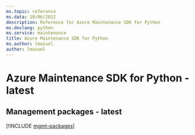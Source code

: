 ```yaml
---
ms.topic: reference
ms.data: 10/06/2022
description: Reference for Azure Maintenance SDK for Python
ms.devlang: python
ms.service: maintenance
title: Azure Maintenance SDK for Python
ms.author: lmazuel
author: lmazuel
---
```

# Azure Maintenance SDK for Python - latest

## Management packages - latest
[!INCLUDE [mgmt-packages](maintenance-mgmt-index.md)]